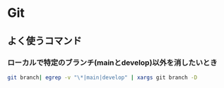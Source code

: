 # Git

## よく使うコマンド

### ローカルで特定のブランチ(mainとdevelop)以外を消したいとき 

```bash
git branch| egrep -v "\*|main|develop" | xargs git branch -D
```
